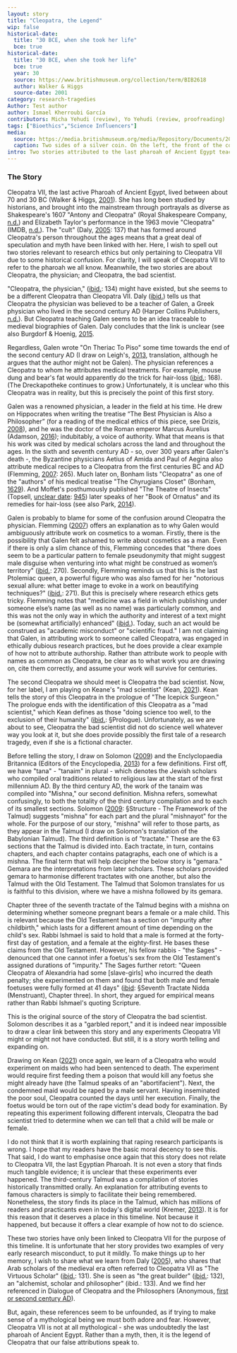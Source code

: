 ```yaml
---
layout: story
title: "Cleopatra, the Legend"
wip: false
historical-date:
  title: "30 BCE, when she took her life"
  bce: true
historical-date:
  title: "30 BCE, when she took her life"
  bce: true
  year: 30
  source: https://www.britishmuseum.org/collection/term/BIB2618
  author: Walker & Higgs
  source-date: 2001
category: research-tragedies
Author: Test author
author: Ismael Kherroubi García
contributors: Micha Yehudi (review), Yo Yehudi (review, proofreading)
tags: ["Bioethics","Science Influencers"]
media:
  source: https://media.britishmuseum.org/media/Repository/Documents/2014_10/15_6/f80b523f_7949_4fa7_a4bd_a3c5006f5f1c/mid_00916822_001.jpg
  caption: Two sides of a silver coin. On the left, the front of the coin depicts a bust of Cleopatra VII, who faces right and wears a diadem. The  border of dots. On the right, the reverse of the coin shows an eagle standing on a thunderbolt, facing left. Behind the eagle, there is aa palm branch on one side and a dove on the other. © The Trustees of the British Museum.
intro: Two stories attributed to the last pharoah of Ancient Egypt teach us about authorship in science, but also of a terrible research tragedy.
---
```

### The Story
Cleopatra VII, the last active Pharoah of Ancient Egypt, lived between about 70 and 30 BC (Walker & Higgs, [2001](https://www.britishmuseum.org/collection/term/BIB2618)). She has long been studied by historians, and brought into the mainstream through portrayals as diverse as Shakespeare's 1607 "Antony and Cleopatra" (Royal Shakespeare Company, [n.d.](https://www.rsc.org.uk/shakespeares-plays/timeline)) and Elizabeth Taylor's performance in the 1963 movie "Cleopatra" (IMDB, [n.d.](https://www.imdb.com/title/tt0056937/)). The "cult" (Daly, [2005](https://www.routledge.com/Egyptology-The-Missing-Millennium-Ancient-Egypt-in-Medieval-Arabic-Writings/Daly/p/book/9781598742800): 137) that has formed around Cleopatra's person throughout the ages means that a great deal of speculation and myth have been linked with her. Here, I wish to spell out two stories relevant to research ethics but only pertaining to Cleopatra VII due to some historical confusion. For clarity, I will speak of Cleopatra VII to refer to the pharoah we all know. Meanwhile, the two stories are about Cleopatra, the physician; and Cleopatra, the bad scientist.

"Cleopatra, the physician," ([ibid.](https://www.routledge.com/Egyptology-The-Missing-Millennium-Ancient-Egypt-in-Medieval-Arabic-Writings/Daly/p/book/9781598742800): 134) might have existed, but she seems to be a different Cleopatra than Cleopatra VII. Daly ([ibid.](https://www.routledge.com/Egyptology-The-Missing-Millennium-Ancient-Egypt-in-Medieval-Arabic-Writings/Daly/p/book/9781598742800)) tells us that Cleopatra the physician was believed to be a teacher of Galen, a Greek physician who lived in the second century AD (Harper Collins Publishers, [n.d.](https://www.collinsdictionary.com/dictionary/english/galen)). But Cleopatra teaching Galen seems to be an idea traceable to medieval biographies of Galen. Daly concludes that the link is unclear (see also Burgdorf & Hoenig, [2015](https://10.1001/jamadermatol.2014.2239).

Regardless, Galen wrote "On Theriac To Piso" some time towards the end of the second century AD (I draw on Leigh's, [2013](https://ore.exeter.ac.uk/repository/bitstream/handle/10871/13641/LeighR.pdf?sequence=1), translation, although he argues that the author might not be Galen). The physician references a Cleopatra to whom he attributes medical treatments. For example, mouse dung and bear's fat would apparently do the trick for hair-loss ([ibid.](https://ore.exeter.ac.uk/repository/bitstream/handle/10871/13641/LeighR.pdf?sequence=1): 168). (The Dreckapotheke continues to grow.) Unfortunately, it is unclear who this Cleopatra was in reality, but this is precisely the point of this first story.

Galen was a renowned physician, a leader in the field at his time. He drew on Hippocrates when writing the treatise “The Best Physician is Also a Philosopher” (for a reading of the medical ethics of this piece, see Drizis, [2008](https://pubmed.ncbi.nlm.nih.gov/20102254/)), and he was the doctor of the Roman emperor Marcus Aurelius (Adamson, [2016](https://philosophynow.org/issues/114/The_Best_Doctor_is_Also_a_Philosopher)); indubitably, a voice of authority. What that means is that his work was cited by medical scholars across the land and throughout the ages. In the sixth and seventh century AD - so, over 300 years after Galen's death -, the Byzantine physicians Aetius of Amida and Paul of Aegina also attribute medical recipes to a Cleopatra from the first centuries BC and AD (Flemming, [2007]( https://doi.org/10.1017/S0009838807000225): 265). Much later on, Bonham lists "Cleopatra" as one of the "authors" of his medical treatise "The Chyrugians Closet" (Bonham, [1629](http://name.umdl.umich.edu/A16362.0001.001)). And Moffet's posthumously published "The Theatre of Insects" (Topsell, [unclear date](http://name.umdl.umich.edu/A42668.0001.001): [945](https://quod.lib.umich.edu/cgi/t/text/pageviewer-idx?cc=eebo;c=eebo;idno=a42668.0001.001;node=A42668.0001.001:14;seq=912;submit=Go;type=simple;vid=57077;q1=cleopatra;page=root;view=text)) later speaks of her "Book of Ornatus" and its remedies for hair-loss (see also Park, [2014](https://recipes.hypotheses.org/3434)).

Galen is probably to blame for some of the confusion around Cleopatra the physician. Flemming ([2007]( https://doi.org/10.1017/S0009838807000225)) offers an explanation as to why Galen would ambiguously attribute work on cosmetics to a woman. Firstly, there is the possibility that Galen felt ashamed to write about cosmetics as a man. Even if there is only a slim chance of this, Flemming concedes that "there does seem to be a particular pattern to female pseudonymity that might suggest male disguise when venturing into what might be construed as women’s territory" ([ibid.]( https://doi.org/10.1017/S0009838807000225): 270). Secondly, Flemming reminds us that this is the last Ptolemiac queen, a powerful figure who was also famed for her "notorious sexual allure: what better image to evoke in a work on beautifying techniques?" ([ibid.]( https://doi.org/10.1017/S0009838807000225): 271). But this is precisely where research ethics gets tricky. Flemming notes that "medicine was a field in which publishing under someone else’s name (as well as no name) was particularly common, and this was not the only way in which the authority and interest of a text might be (somewhat artificially) enhanced" ([ibid.]( https://doi.org/10.1017/S0009838807000225)). Today, such an act would be construed as "academic misconduct" or "scientific fraud." I am not claiming that Galen, in attributing work to someone called Cleopatra, was engaged in ethically dubious research practices, but he does provide a clear example of how not to attribute authorship. Rather than attribute work to people with names as common as Cleopatra, be clear as to what work you are drawing on, cite them correctly, and assume your work will survive for centuries.

The second Cleopatra we should meet is Cleopatra the bad scientist. Now, for her label, I am playing on Keane's "mad scientist" (Kean, [2021](https://www.hachette.co.uk/titles/sam-kean-2/the-icepick-surgeon/9780316496506/)). Kean tells the story of this Cleopatra in the prologue of "The Icepick Surgeon." The prologue ends with the identification of this Cleopatra as a "mad scientist," which Kean defines as those "doing science too well, to the exclusion of their humanity" ([ibid.](https://www.hachette.co.uk/titles/sam-kean-2/the-icepick-surgeon/9780316496506/): §Prologue). Unfortunately, as we are about to see, Cleopatra the bad scientist did not do science well whatever way you look at it, but she does provide possibly the first tale of a research tragedy, even if she is a fictional character.

Before telling the story, I draw on Solomon ([2009](https://www.penguin.co.uk/books/604/60424/the-talmud/9780141441788.html)) and the Enclyclopaedia Britannica (Editors of the Encyclopedia, [2013](https://www.britannica.com/topic/tanna-Judaic-scholar)) for a few definitions. First off, we have "tana" - "tanaim" in plural - which denotes the Jewish scholars who compiled oral traditions related to religious law at the start of the first millennium AD. By the third century AD, the work of the tanaim was compiled into "Mishna," our second definition. Mishna refers, somewhat confusingly, to both the totality of the third century compilation and to each of its smallest sections. Solomon ([2009](https://www.penguin.co.uk/books/604/60424/the-talmud/9780141441788.html): §Structure - The Framework of the Talmud) suggests "mishna" for each part and the plural "mishnayot" for the whole. For the purpose of our story, "mishna" will refer to those parts, as they appear in the Talmud (I draw on Solomon's translation of the Babylonian Talmud). The third definition is of "tractate." These are the 63 sections that the Talmud is divided into. Each tractate, in turn, contains chapters, and each chapter contains patagraphs, each one of which is a mishna. The final term that will help decipher the below story is "gemara." Gemara are the interpretations from later scholars. These scholars provided gemara to harmonise different tractates with one another, but also the Talmud with the Old Testament. The Talmud that Solomon translates for us is faithful to this division, where we have a mishna followed by its gemara.

Chapter three of the seventh tractate of the Talmud begins with a mishna on determining whether someone pregnant bears a female or a male child. This is relevant because the Old Testament has a section on "impurity after childbirth," which lasts for a different amount of time depending on the child's sex. Rabbi Ishmael is said to hold that a male is formed at the forty-first day of gestation, and a female at the eighty-first. He bases these claims from the Old Testament. However, his fellow rabbis - "the Sages" - denounced that one cannot infer a foetus's sex from the Old Testament's assigned durations of "impurity." The Sages further retort: "Queen Cleopatra of Alexandria had some [slave-girls] who incurred the death penalty; she experimented on them and found that both male and female foetuses were fully formed at 41 days" ([ibid](https://www.penguin.co.uk/books/604/60424/the-talmud/9780141441788.html): §Seventh Tractate Nidda (Menstruant), Chapter three). In short, they argued for empirical means rather than Rabbi Ishmael's quoting Scripture.

This is the original source of the story of Cleopatra the bad scientist. Solomon describes it as a "garbled report," and it is indeed near impossible to draw a clear link between this story and any experiments Cleopatra VII might or might not have conducted. But still, it is a story worth telling and expanding on.

Drawing on Kean ([2021](https://www.hachette.co.uk/titles/sam-kean-2/the-icepick-surgeon/9780316496506/)) once again, we learn of a Cleopatra who would experiment on maids who had been sentenced to death. The experiment would require first feeding them a poison that would kill any foetus she might already have (the Talmud speaks of an "abortifacient"). Next, the condemned maid would be raped by a male servant. Having inseminated the poor soul, Cleopatra counted the days until her execution. Finally, the foetus would be torn out of the rape victim's dead body for examination. By repeating this experiment following different intervals, Cleopatra the bad scientist tried to determine when we can tell that a child will be male or female.

I do not think that it is worth explaining that raping research participants is wrong. I hope that my readers have the basic moral decency to see this. That said, I do want to emphasise once again that this story does not relate to Cleopatra VII, the last Egyptian Pharoah. It is not even a story that finds much tangible evidence; it is unclear that these experiments ever happened. The third-century Talmud was a compilation of stories historically transmitted orally. An explanation for attributing events to famous characters is simply to facilitate their being remembered. Nonetheless, the story finds its place in the Talmud, which has millions of readers and practicants even in today's digital world (Kremer, [2013](https://www.bbc.co.uk/news/magazine-24367959)). It is for this reason that it deserves a place in this timeline. Not because it happened, but because it offers a clear example of how not to do science.

These two stories have only been linked to Cleopatra VII for the purpose of this timeline. It is unfortunate that her story provides two examples of very early research misconduct, to put it mildly. To make things up to her memory, I wish to share what we learn from Daly ([2005](https://www.routledge.com/Egyptology-The-Missing-Millennium-Ancient-Egypt-in-Medieval-Arabic-Writings/Daly/p/book/9781598742800)), who shares that Arab scholars of the medieval era often referred to Cleopatra VII as "The Virtuous Scholar" ([ibid.](https://www.routledge.com/Egyptology-The-Missing-Millennium-Ancient-Egypt-in-Medieval-Arabic-Writings/Daly/p/book/9781598742800): 131). She is seen as "the great builder" ([ibid.](https://www.routledge.com/Egyptology-The-Missing-Millennium-Ancient-Egypt-in-Medieval-Arabic-Writings/Daly/p/book/9781598742800): 132), an "alchemist, scholar and philosopher" (ibid.: 133). And we find her referenced in Dialogue of Cleopatra and the Philosophers (Anonymous, [first or second century AD](https://doi.org/10.1017/CBO9781107050846.006)).

But, again, these references seem to be unfounded, as if trying to make sense of a mythological being we must both adore and fear. However, Cleopatra VII is not at all mythological - she was undoubtedly the last pharoah of Ancient Egypt. Rather than a myth, then, it is the legend of Cleopatra that our false attributions speak to.
